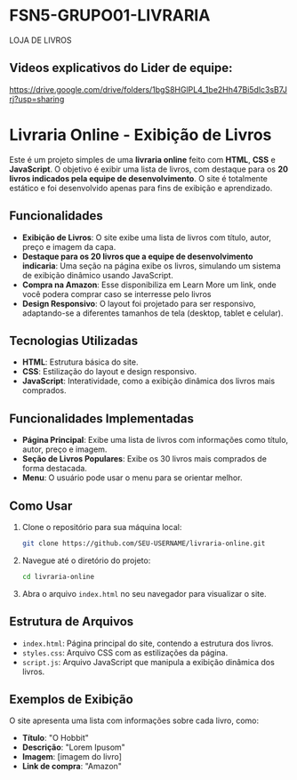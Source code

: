 # FSN5-GRUPO01-LIVRARIA
LOJA DE LIVROS

## Videos explicativos do Lider de equipe:
https://drive.google.com/drive/folders/1bgS8HGlPL4_1be2Hh47Bi5dlc3sB7Jrj?usp=sharing

# Livraria Online - Exibição de Livros

Este é um projeto simples de uma **livraria online** feito com **HTML**, **CSS** e **JavaScript**. O objetivo é exibir uma lista de livros, com destaque para os **20 livros indicados pela equipe de desenvolvimento**. O site é totalmente estático e foi desenvolvido apenas para fins de exibição e aprendizado.

## Funcionalidades

- **Exibição de Livros**: O site exibe uma lista de livros com título, autor, preço e imagem da capa.
- **Destaque para os 20 livros que a equipe de desenvolvimento indicaria**: Uma seção na página exibe os livros, simulando um sistema de exibição dinâmico usando JavaScript.
- **Compra na Amazon**: Esse disponibiliza em Learn More um link, onde você podera comprar caso se interresse pelo livros 
- **Design Responsivo**: O layout foi projetado para ser responsivo, adaptando-se a diferentes tamanhos de tela (desktop, tablet e celular).

## Tecnologias Utilizadas

- **HTML**: Estrutura básica do site.
- **CSS**: Estilização do layout e design responsivo.
- **JavaScript**: Interatividade, como a exibição dinâmica dos livros mais comprados.

## Funcionalidades Implementadas

- **Página Principal**: Exibe uma lista de livros com informações como título, autor, preço e imagem.
- **Seção de Livros Populares**: Exibe os 30 livros mais comprados de forma destacada.
- **Menu**: O usuário pode usar o menu para se orientar melhor.

## Como Usar

1. Clone o repositório para sua máquina local:

    ```bash
    git clone https://github.com/SEU-USERNAME/livraria-online.git
    ```

2. Navegue até o diretório do projeto:

    ```bash
    cd livraria-online
    ```

3. Abra o arquivo `index.html` no seu navegador para visualizar o site.

## Estrutura de Arquivos

- `index.html`: Página principal do site, contendo a estrutura dos livros.
- `styles.css`: Arquivo CSS com as estilizações da página.
- `script.js`: Arquivo JavaScript que manipula a exibição dinâmica dos livros.

## Exemplos de Exibição

O site apresenta uma lista com informações sobre cada livro, como:

- **Título**: "O Hobbit"
- **Descrição**: "Lorem Ipusom"
- **Imagem**: [imagem do livro]
- **Link de compra**: "Amazon"



